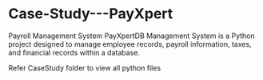 # Case-Study---PayXpert
Payroll Management System
PayXpertDB Management System is a Python project designed to manage employee records, payroll information, taxes, and financial records within a database.

Refer CaseStudy folder to view all python files
